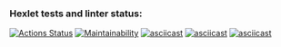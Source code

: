 ### Hexlet tests and linter status:
[![Actions Status](https://github.com/konata7/qa-auto-engineer-javascript-project-44/actions/workflows/hexlet-check.yml/badge.svg)](https://github.com/konata7/qa-auto-engineer-javascript-project-44/actions)
[![Maintainability](https://api.codeclimate.com/v1/badges/fd026661cf442b143f25/maintainability)](https://codeclimate.com/github/konata7/qa-auto-engineer-javascript-project-44/maintainability)
[![asciicast](https://asciinema.org/a/UFCJKKw36Po6uQY4YR07LDBaI.svg)](https://asciinema.org/a/UFCJKKw36Po6uQY4YR07LDBaI)
[![asciicast](https://asciinema.org/a/RcgmfF5s7cldQrHUAc7yYdrJN.svg)](https://asciinema.org/a/RcgmfF5s7cldQrHUAc7yYdrJN)
[![asciicast](https://asciinema.org/a/yml0w0gxxRN02c8D3aU8ba4Jn.svg)](https://asciinema.org/a/yml0w0gxxRN02c8D3aU8ba4Jn)